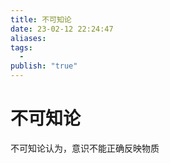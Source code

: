 ```yaml
---
title: 不可知论
date: 23-02-12 22:24:47
aliases: 
tags:
  - 
publish: "true"
---
```


# 不可知论

不可知论认为，意识不能正确反映物质